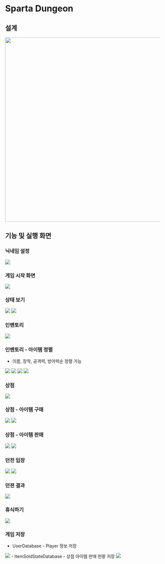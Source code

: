 # Sparta Dungeon

## 설계
<img src="https://github.com/j-miiin/C_Study_Sparta_2023/assets/62470991/a8383d1b-1d93-4bd1-bb65-81c233eb74f9" width="800" height="600"/>

## 기능 및 실행 화면

### 닉네임 설정
<img src="https://velog.velcdn.com/images/lazypotato/post/05f445d1-148c-42ae-ac5a-0871c43ec50b/image.png"/>

### 게임 시작 화면
<img src="https://velog.velcdn.com/images/lazypotato/post/1faf7c8c-bb74-43d4-a35d-0adc00b61610/image.png"/>

### 상태 보기
<img src="https://velog.velcdn.com/images/lazypotato/post/f4d8bc69-c1f0-4104-a2f9-e2478b7c1d86/image.png"/>
<img src="https://velog.velcdn.com/images/lazypotato/post/7d83e231-b262-4533-ace0-c9738abf3bbe/image.png"/>

### 인벤토리
<img src="https://velog.velcdn.com/images/lazypotato/post/31a5d5ee-95e6-408b-a6b0-d7dfcd8404ad/image.png"/>

### 인벤토리 - 아이템 정렬
- 이름, 장착, 공격력, 방어력순 정렬 가능
<img src="https://velog.velcdn.com/images/lazypotato/post/bb6f0916-26e6-4688-8c76-cf6518b5ed5c/image.png"/>
<img src="https://velog.velcdn.com/images/lazypotato/post/706e205b-84ca-4451-b02c-2995c5e394b2/image.png"/>
<img src="https://velog.velcdn.com/images/lazypotato/post/d8033f1e-0719-4a7e-a5c9-ba1b610c9119/image.png"/>
<img src="https://velog.velcdn.com/images/lazypotato/post/97506d05-439b-4208-9b25-b11a970920df/image.png"/>

### 상점
<img src="https://velog.velcdn.com/images/lazypotato/post/2b0d0d3c-2efc-42f8-81e8-430d8af07751/image.png"/>

### 상점 - 아이템 구매
<img src="https://velog.velcdn.com/images/lazypotato/post/b9cebe6f-dc16-46be-9989-df5632d73311/image.png"/>
<img src="https://velog.velcdn.com/images/lazypotato/post/d31fa039-8f24-4cdd-9da0-a010a8a2caec/image.png"/>

### 상점 - 아이템 판매
<img src="https://velog.velcdn.com/images/lazypotato/post/84b81956-3d0b-4a1d-ae27-f99ea87bbbe8/image.png"/>
<img src="https://velog.velcdn.com/images/lazypotato/post/fddd7a4f-00a8-4d8a-8485-02d10ca1c52d/image.png"/>

### 던전 입장
<img src="https://velog.velcdn.com/images/lazypotato/post/a19478d4-f5a5-4e97-9f94-fbae930035b0/image.png"/>
<img src="https://velog.velcdn.com/images/lazypotato/post/cc80708c-0e3e-40d7-bdb2-cf961039fb7c/image.png"/>

### 던젼 결과
<img src="https://velog.velcdn.com/images/lazypotato/post/3d4b9247-d6f4-47c4-83cf-0e3efb11093c/image.png"/>

### 휴식하기
<img src="https://velog.velcdn.com/images/lazypotato/post/63254f17-317a-4193-b2c0-340870291532/image.png"/>

### 게임 저장
- UserDatabase - Player 정보 저장
<img src="https://velog.velcdn.com/images/lazypotato/post/85f2495d-1ab7-4ed0-a883-2fd568c4a5ce/image.png"/>
- ItemSoldStateDatabase - 상점 아이템 판매 현황 저장
<img src="https://velog.velcdn.com/images/lazypotato/post/8f6f30c9-ebb5-4dd2-9ca1-275b13052e2f/image.png"/>
